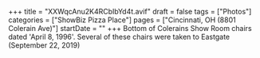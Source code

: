 +++
title = "XXWqcAnu2K4RCbIbYd4t.avif"
draft = false
tags = ["Photos"]
categories = ["ShowBiz Pizza Place"]
pages = ["Cincinnati, OH (8801 Colerain Ave)"]
startDate = ""
+++
Bottom of Colerains Show Room chairs dated 'April 8, 1996'. Several of these chairs were taken to Eastgate (September 22, 2019)

